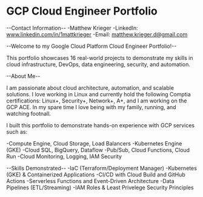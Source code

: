 # GCP Cloud Engineer Portfolio

--Contact Information--
-Matthew Krieger
-LinkedIn: www.linkedin.com/in/1mattkrieger
-Email: matthew.krieger.d@gmail.com

--Welcome to my Google Cloud Platform Cloud Engineer Portfolio!--

This portfolio showcases 16 real-world projects to demonstrate my skills in
cloud infrastructure, DevOps, data engineering, security, and automation.

--About Me--

I am passionate about cloud architecture, automation, and scalable solutions.
I love working in Linux and currently hold the following Comptia certifications:
Linux+, Security+, Network+, A+, and I am working on the GCP ACE. In my spare
time I love being with my family, running, and watching footnall.

I built this portfolio to demonstrate hands-on experience with GCP services
such as:

-Compute Engine, Cloud Storage, Load Balancers
-Kubernetes Engine (GKE)
-Cloud SQL, BigQuery, Dataflow
-Pub/Sub, Cloud Functions, Cloud Run
-Cloud Monitoring, Logging, IAM Security

--Skills Demonstrated--
-IaC (Terraform/Deployment Manager)
-Kubernetes (GKE) & Containerized Applications
-CI/CD with Cloud Build and GitHub Actions
-Serverless Functions and Event-Driven Architecture
-Data Pipelines (ETL/Streaming)
-IAM Roles & Least Privelege Security Principles
